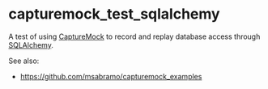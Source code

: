 capturemock_test_sqlalchemy
===========================

A test of using
[CaptureMock](https://pypi.python.org/pypi/CaptureMock/0.3) to record
and replay database access through
[SQLAlchemy](http://www.sqlalchemy.org/).

See also:

* https://github.com/msabramo/capturemock_examples
